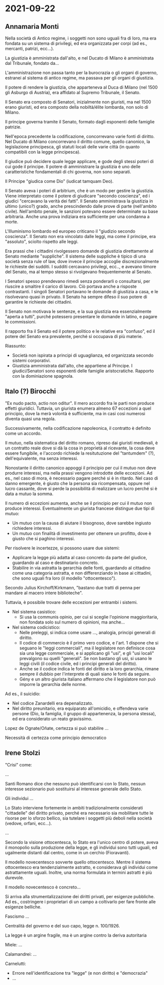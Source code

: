 # 2021-09-22

## Annamaria Monti

Nella società di Antico regime, i soggetti non sono uguali fra di loro, ma era fondata su un sistema di privilegi, ed era organizzata per corpi (ad es., mercanti, patrizi, ecc...).

La giustizia è amministrata dall'alto, e nel Ducato di Milano è amministrata dal Tribunale, fondato da...

L'amministrazione non passa tanto per la burocrazia o gli organi di governo, estranei al sistema di antico regime, ma passava per gli organi di giustizia.

Il potere di rendere la giustizia, che apparteneva al Duca di Milano (nel 1500 gli Asburgo di Austria), era affidato al Supremo Tribunale, il Senato.

Il Senato era composto di Senatori, inizialmente non giuristi, ma nel 1500 erano giuristi, ed era composto della nobiltà/élite lombarda, non solo di Milano.

Il principe governa tramite il Senato, formato dagli esponenti delle famiglie patrizie.

Nell'epoca precedente la codificazione, concorrevano varie fonti di diritto. Nel Ducato di Milano concorrevano il diritto comune, quello canonico, la legislazione principesca, gli statuti locali delle varie città (in quanto compatibili con la legge principesca).

Il giudice può decidere quale legge applicare, e gode degli stessi poteri di cui gode il principe. Il potere di amministrare la giustizia è uno delle caratteristiche fondamentali di chi governa, non sono separati.

Il Principe "giudica come Dio" (iudicat tamquam Deo).

Il Senato aveva i poteri di arbitrium, che è un modo per gestire la giustizia. Viene interpretato come il potere di giudicare "secondo coscienza", ed i giudici "cercavano la verità dei fatti". Il Senato amministrava la giustizia in ultimo (unico?) grado, anche prescindendo dalle prove di parte (nell'ambito civile). Nell'ambito penale, le sanzioni potevano essere determinate su base arbitraria. Anche una prova indiziara era sufficiente per una condanna a morte.

L'Illuminismo lombardo ed europeo criticano il "giudizio secondo coscienza". Il Senato non era vincolato dalle leggi, ma come il principe, era "assoluto", sciolto rispetto alle leggi.

Era prassi che i cittadini rivolgessero domande di giustizia direttamente al Senato mediante "suppliche". Il sistema delle suppliche è tipico di una società senza rule of law, dove invece il principe accoglie discrezionalmente le richieste dei sudditi. I sudditi cercavano privilegi, ecc.., e avevano timore del Senato, ma al tempo stesso si rivolgevano frequentemente al Senato.

I Senatori spesso prendevano rimedi senza ponderarli o consultarsi, per riuscire a smaltire il carico di lavoro. Ciò portava anche a risposte contrastanti. I singoli Senatori portavano le domande di giustizia a casa, e le risolvevano quasi in privato. Il Senato ha sempre difeso il suo potere di garantire le richieste dei cittadini.

Il Senato non motivava le sentenze, e la sua giustizia era essenzialmente "aperta a tutti", purché potessero presentare le domande in latino, e pagare le commissioni.

Il rapporto fra il Senato ed il potere politico e le relative era "confuso", ed il potere del Senato era prevalente, perché si occupava di più materie.

Riassunto:

- Società non ispirata a principi di uguaglianza, ed organizzata secondo sistemi corporativi.
- Giustizia amministrata dall'alto, che appartiene al Principe. I giudici/Senatori sono esponenti delle famiglie aristocratiche. Rapporto con la dominiazione spagnola.

## Italo (?) Birocchi

"Ex nudo pacto, actio non oditur". Il mero accordo fra le parti non produce effetti giuridici. Tuttavia, un giurista enumera almeno 67 eccezioni a quel principio, dove la merà volontà è sufficiente, ma in casi così numerosi diventa quasi una regola.

Successivamente, nella codificazione napoleonica, il contratto è definito come un accordo.

Il mutuo, nella sistematica del diritto romano, ripreso dai giuristi medievali, è un contratto reale dove si dà la cosa in proprietà al ricevante, la cosa deve essere fungibile, e l'accordo richiede la resitutuzione del "tantumdem" (?), dell'equivalente, ma senza interessi.

Nonostante il diritto canonico appoggi il principio per cui il mutuo non deve produrre interessi, ma nella prassi vengono introdotte delle eccezioni. Ad es., nel caso di mora, è necessario pagare perché si è in ritardo. Nel caso di danno emergente, è giusto che la persona sia ricompensata, oppure nel lucro cassante, dove si perde la possibilità di realizzare un lucro perché si è data a mutuo la somma.

Il numero di eccezioni aumenta, anche se il principio per cui il mutuo non produce interessi. Eventualmente un giurista francese distingue due tipi di mutuo:

- Un mutuo con la causa di aiutare il bisognoso, dove sarebbe ingiusto richiedere interessi.
- Un mutuo con finalità di investimento per ottenere un profitto, dove è giusto che si paghino interessi.

Per risolvere le incertezze, si possono usare due sistemi:

- Applicare la legge più adatta al caso concreto da parte del giudice, guardando al caso e destinatario concreto.
- Stabilire in via astratta la gerarchia delle fonti, guardando al cittadino come una categoria astratta, e non differenziando in base ai cittadini, che sono uguali fra loro (il modello "ottocentesco").

Secondo Julius Kirchoff/Kirkmann, "bastano due tratti di penna per mandare al macero intere biblioteche".

Tuttavia, è possibile trovare delle eccezioni per entrambi i sistemi.

- Nel sistema casistico:
  - Si usa la communis opinio, per cui si sceglie l'opinione maggioritaria, non fondata solo sul numero di opinioni, ma anche...
- Nel sistema codicistico:
  - Nelle preleggi, si indica come usare ..., analogia, principi generali di diritto.
  - Il codice di commercio è il primo vero codice, e l'art. 1 dispone che si seguano le "leggi commerciali", ma il legislatore non definisce cosa sia una legge commerciale, e si applicano gli "usi", e gli "usi locali" prevalgono su quelli "generali". Se non bastano gli usi, si usano le leggi civili (il codice civile, ed i principi generali del diritto).
  - Anche se il codice indica le fonti del diritto e la loro gerarchia, rimane sempre il dubbio per l'interprete di quali siano le fonti da seguire.
  - Gény e un altro giurista italiano affermano che il legislatore non può imporre la gerarchia delle norme.

Ad es., il suicidio:

- Nel codice Zanardelli era depenalizzato.
- Nel diritto preunitario, era equiparato all'omicidio, e offendeva varie persone (Dio, la famiglia, il gruppo di appartenenza, la persona stessa), ed era considerato un reato gravissimo.

Lopez de Ognate/Oñate, certezza si può stabilire ...

Necessità di certezza come principio democratico

## Irene Stolzi

"Crisi" come:

...

Santi Romano dice che nessuno può identificarsi con lo Stato, nessun interesse sezionario può sostituirsi al interesse generale dello Stato.

Gli individui ...

Lo Stato interviene fortemente in ambiti tradizionalmente considerati "cittadelle" del diritto privato, perché era necessario sia mobilitare tutte le risorse per lo sforzo bellico, sia tutelare i soggetti più deboli nella società (vedove, orfani, ecc...).

...

Secondo la visione ottocentesca, lo Stato era l'unico centro di potere, aveva il monopolio sulla produzione della legge, e gli individui sono tutti uguali, ed ugalmente distanti dal centro, come in un cerchio (Fioravanti).

Il modello novecentesco sovverte quello ottocentesco. Mentre il sistema ottocentesco era tendenzialmente astratto, e considerava gli individui come astrattamente uguali. Inoltre, una norma formulata in termini astratti è più durevole.

Il modello novecentesco è concreto...

Si arriva alla strumentalizzazione dei diritti privati, per esigenze pubbliche. Ad es., costringere i proprietari di un campo a coltivarlo per fare fronte alle esigenze belliche.

Fascismo ...

Centralità del governo e del suo capo, legge n. 100/1926.

La legge è un argine fragile, ma è un argine contro la deriva autoritaria

Miele: ...

Calamandrei: ...

Carnelutti:

- Errore nell'identificazione tra "legge" (e non diritto) e "democrazia"
- ...
